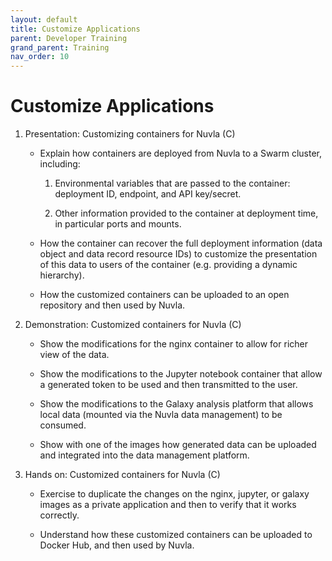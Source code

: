 ```yaml
---
layout: default
title: Customize Applications
parent: Developer Training
grand_parent: Training
nav_order: 10
---
```


Customize Applications
======================

1. Presentation: Customizing containers for Nuvla (C)

   - Explain how containers are deployed from Nuvla to a Swarm
     cluster, including:

     1. Environmental variables that are passed to the container:
     deployment ID, endpoint, and API key/secret.

     1. Other information provided to the container at deployment
        time, in particular ports and mounts.

   - How the container can recover the full deployment information
     (data object and data record resource IDs) to customize the
     presentation of this data to users of the container
     (e.g. providing a dynamic hierarchy).

   - How the customized containers can be uploaded to an open
     repository and then used by Nuvla.

1. Demonstration: Customized containers for Nuvla (C)

   - Show the modifications for the nginx container to allow for
     richer view of the data.

   - Show the modifications to the Jupyter notebook container that
     allow a generated token to be used and then transmitted to the
     user.

   - Show the modifications to the Galaxy analysis platform that
     allows local data (mounted via the Nuvla data management) to be
     consumed.

   - Show with one of the images how generated data can be uploaded
     and integrated into the data management platform.

1. Hands on: Customized containers for Nuvla (C)

   - Exercise to duplicate the changes on the nginx, jupyter, or
     galaxy images as a private application and then to verify that it
     works correctly.

   - Understand how these customized containers can be uploaded to
     Docker Hub, and then used by Nuvla.
